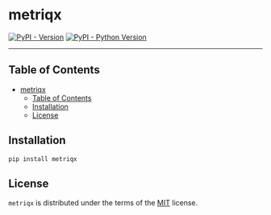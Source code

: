 # metriqx

[![PyPI - Version](https://img.shields.io/pypi/v/metriqx.svg)](https://pypi.org/project/metriqx)
[![PyPI - Python Version](https://img.shields.io/pypi/pyversions/metriqx.svg)](https://pypi.org/project/metriqx)

---

## Table of Contents

- [metriqx](#metriqx)
  - [Table of Contents](#table-of-contents)
  - [Installation](#installation)
  - [License](#license)

## Installation

```console
pip install metriqx
```

## License

`metriqx` is distributed under the terms of the [MIT](https://spdx.org/licenses/MIT.html) license.
